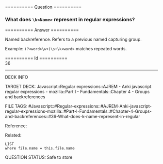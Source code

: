 ========== Question ==========  

### What does `\k<Name>` represent in regular expressions?  

========== Answer ==========  

Named backreference. Refers to a previous named capturing group.

Example: `(?<word>\w+)\s+\k<word>` matches repeated words.

========== Id ==========  
36

---

DECK INFO

TARGET DECK: Javascript::Regular expressions::AJREM - Anki javascript regular expressions - mozilla::Part I - Fundamentals::Chapter 4 - Groups and backreferences

FILE TAGS: #Javascript::#Regular-expressions::#AJREM-Anki-javascript-regular-expressions-mozilla::#Part-I-Fundamentals::#Chapter-4-Groups-and-backreferences::#36-What-does-k-name-represent-in-regular

Reference:

Related:

```dataview
LIST
where file.name = this.file.name
```


QUESTION STATUS: Safe to store
